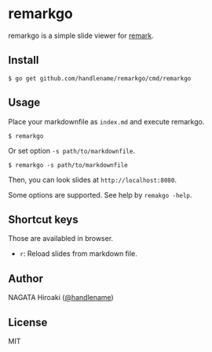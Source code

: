 # remarkgo

remarkgo is a simple slide viewer for [remark](https://github.com/gnab/remark).

## Install

```
$ go get github.com/handlename/remarkgo/cmd/remarkgo
```

## Usage

Place your markdownfile as `index.md` and execute remarkgo.

```
$ remarkgo
```

Or set option `-s path/to/markdownfile`.

```
$ remarkgo -s path/to/markdownfile
```

Then, you can look slides at `http://localhost:8080`.

Some options are supported.
See help by `remakgo -help`.

## Shortcut keys

Those are availabled in browser.

- `r`: Reload slides from markdown file.

## Author

NAGATA Hiroaki ([@handlename](https://github.com/handlename))

## License

MIT
